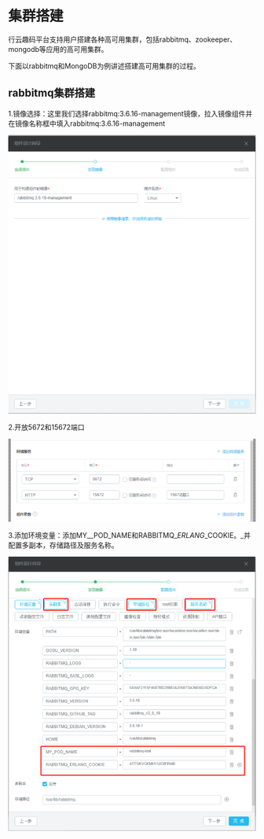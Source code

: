 # 集群搭建

行云趣码平台支持用户搭建各种高可用集群，包括rabbitmq、zookeeper、mongodb等应用的高可用集群。

下面以rabbitmq和MongoDB为例讲述搭建高可用集群的过程。

## rabbitmq集群搭建

1.镜像选择：这里我们选择rabbitmq:3.6.16-management镜像，拉入镜像组件并在镜像名称框中填入rabbitmq:3.6.16-management

![](/assets/import122.png)

2.开放5672和15672端口

![](/assets/import123.png)

3.添加环境变量：添加MY\__POD\_NAME和RABBITMQ\__ERLANG_\_COOKIE。_并配置多副本，存储路径及服务名称。

![](/assets/import124.png)



